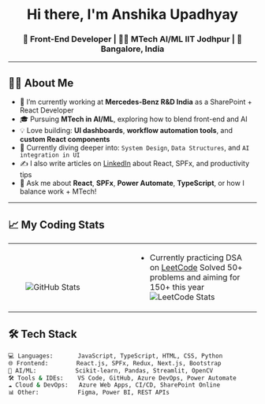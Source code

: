 <h1 align="center">Hi there, I'm Anshika Upadhyay</h1>
<h3 align="center">🚀 Front-End Developer | 👩‍💻 MTech AI/ML IIT Jodhpur | 📍 Bangalore, India</h3>


---

## 👩‍💼 About Me

- 🔭 I’m currently working at **Mercedes-Benz R&D India** as a SharePoint + React Developer  
- 🎓 Pursuing **MTech in AI/ML**, exploring how to blend front-end and AI  
- 💡 Love building: **UI dashboards**, **workflow automation tools**, and **custom React components**  
- 🌱 Currently diving deeper into: `System Design`, `Data Structures`, and `AI integration in UI`  
- ✍️ I also write articles on [LinkedIn](https://www.linkedin.com/in/anshika-upadhyay-21090716a/) about React, SPFx, and productivity tips  
- 💬 Ask me about **React**, **SPFx**, **Power Automate**, **TypeScript**, or how I balance work + MTech!

---

## 📈 My Coding Stats

<table>
  <tr>
    <td width="50%">
      <ul>
        <br></br>
      <img src="https://github-readme-stats.vercel.app/api?username=Anshika444&show_icons=true&theme=radical" alt="GitHub Stats" />
        </ul>
    </td>
    <td width="50%">
      <ul>
        <li> Currently practicing DSA on <a href="https://leetcode.com/user3773y/">LeetCode</a> Solved 50+ problems and aiming for 150+ this year</li>
         <img src="https://leetcard.jacoblin.cool/user3773y" alt="LeetCode Stats" />
      </ul>
    </td>
  </tr>
</table>



## 🛠️ Tech Stack

```bash
💻 Languages:       JavaScript, TypeScript, HTML, CSS, Python
🌐 Frontend:        React.js, SPFx, Redux, Next.js, Bootstrap
🧠 AI/ML:           Scikit-learn, Pandas, Streamlit, OpenCV
🛠️ Tools & IDEs:    VS Code, GitHub, Azure DevOps, Power Automate
☁️ Cloud & DevOps:   Azure Web Apps, CI/CD, SharePoint Online
📊 Other:           Figma, Power BI, REST APIs


